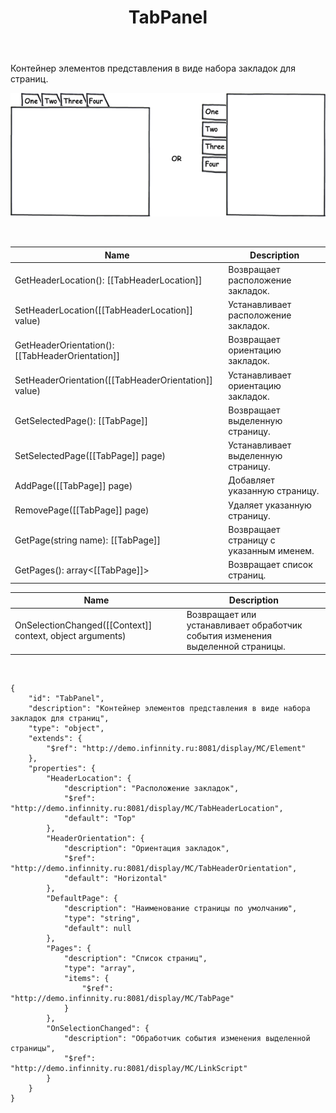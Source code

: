 ﻿---
layout: default
title: TabPanel
position: 1
categories: 
tags: 
---

Контейнер элементов представления в виде набора закладок для страниц.

  


![](TabControl.png)

 

|Name|Description|
|----|-----------|
|GetHeaderLocation(): [[TabHeaderLocation]]|Возвращает расположение закладок.|
|SetHeaderLocation([[TabHeaderLocation]] value)|Устанавливает расположение закладок.|
|GetHeaderOrientation(): [[TabHeaderOrientation]]|Возвращает ориентацию закладок.|
|SetHeaderOrientation([[TabHeaderOrientation]] value)|Устанавливает ориентацию закладок.|
|GetSelectedPage(): [[TabPage]]|Возвращает выделенную страницу.|
|SetSelectedPage([[TabPage]] page)|Устанавливает выделенную страницу.|
|AddPage([[TabPage]] page)|Добавляет указанную страницу.|
|RemovePage([[TabPage]] page)|Удаляет указанную страницу.|
|GetPage(string name): [[TabPage]]|Возвращает страницу с указанным именем.|
|GetPages(): array<[[TabPage]]>|Возвращает список страниц.|

|Name|Description|
|----|-----------|
|OnSelectionChanged([[Context]] context, object arguments)|Возвращает или устанавливает обработчик события изменения выделенной страницы.|

  

```
{
	"id": "TabPanel",
	"description": "Контейнер элементов представления в виде набора закладок для страниц",
	"type": "object",
	"extends": {
		"$ref": "http://demo.infinnity.ru:8081/display/MC/Element"
	},
	"properties": {
		"HeaderLocation": {
			"description": "Расположение закладок",
			"$ref": "http://demo.infinnity.ru:8081/display/MC/TabHeaderLocation",
			"default": "Top"
		},
		"HeaderOrientation": {
			"description": "Ориентация закладок",
			"$ref": "http://demo.infinnity.ru:8081/display/MC/TabHeaderOrientation",
			"default": "Horizontal"
		},
		"DefaultPage": {
			"description": "Наименование страницы по умолчанию",
			"type": "string",
			"default": null
		},
		"Pages": {
			"description": "Список страниц",
			"type": "array",
			"items": {
				"$ref": "http://demo.infinnity.ru:8081/display/MC/TabPage"
			}
		},
		"OnSelectionChanged": {
			"description": "Обработчик события изменения выделенной страницы",
			"$ref": "http://demo.infinnity.ru:8081/display/MC/LinkScript"
		}
	}
}
```

 

 

